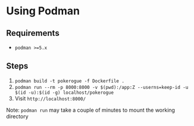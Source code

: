 # Using Podman

## Requirements

* `podman >=5.x`

## Steps

1. `podman build -t pokerogue -f Dockerfile .`
2. `podman run --rm -p 8000:8000 -v $(pwd):/app:Z --userns=keep-id -u $(id -u):$(id -g) localhost/pokerogue`
3. Visit `http://localhost:8000/`

Note: `podman run` may take a couple of minutes to mount the working directory